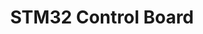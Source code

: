 ---
layout: default
modal-id: 6
img: STMControl.jpg
alt: image-alt
project-date: Spring 2021 
category: PCB Design
title: STM32 Control Board
objective: To create a board STM32 board with detent locking connectors for entry in the NASA Mars Ice Challenge.
details: The board utilized an STM32 Microcontroller and JST-PH connectors. The board provided flexibility so they could be used in various systems for basic IO without needing to make many custom boards. The connection provided by the JST connectors also minimized risk of wires coming loose.
results: A few of the boards were used in various parts of the final drill system and the team won second place in the competition overall.
---